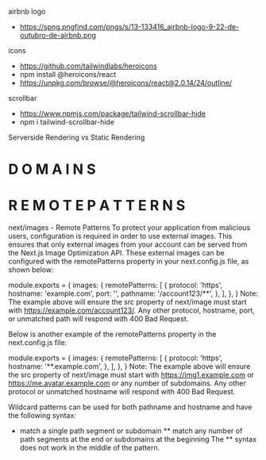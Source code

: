 airbnb logo

- https://spng.pngfind.com/pngs/s/13-133416_airbnb-logo-9-22-de-outubro-de-airbnb.png

icons

- https://github.com/tailwindlabs/heroicons
- npm install @heroicons/react
- https://unpkg.com/browse/@heroicons/react@2.0.14/24/outline/

scrollbar

- https://www.npmjs.com/package/tailwind-scrollbar-hide
- npm i tailwind-scrollbar-hide

Serverside Rendering vs Static Rendering

# D O M A I N S

# R E M O T E P A T T E R N S

next/images - Remote Patterns
To protect your application from malicious users, configuration is required in order to use external images. This ensures that only external images from your account can be served from the Next.js Image Optimization API. These external images can be configured with the remotePatterns property in your next.config.js file, as shown below:

module.exports = {
images: {
remotePatterns: [
{
protocol: 'https',
hostname: 'example.com',
port: '',
pathname: '/account123/**',
},
],
},
}
Note: The example above will ensure the src property of next/image must start with https://example.com/account123/. Any other protocol, hostname, port, or unmatched path will respond with 400 Bad Request.

Below is another example of the remotePatterns property in the next.config.js file:

module.exports = {
images: {
remotePatterns: [
{
protocol: 'https',
hostname: '**.example.com',
},
],
},
}
Note: The example above will ensure the src property of next/image must start with https://img1.example.com or https://me.avatar.example.com or any number of subdomains. Any other protocol or unmatched hostname will respond with 400 Bad Request.

Wildcard patterns can be used for both pathname and hostname and have the following syntax:

- match a single path segment or subdomain
  ** match any number of path segments at the end or subdomains at the beginning
  The ** syntax does not work in the middle of the pattern.
